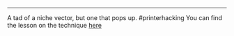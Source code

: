 -- -
A tad of a niche vector, but one that pops up. #printerhacking 
You can find the lesson on the technique [here](https://www.mindpointgroup.com/blog/how-to-hack-through-a-pass-back-attack)